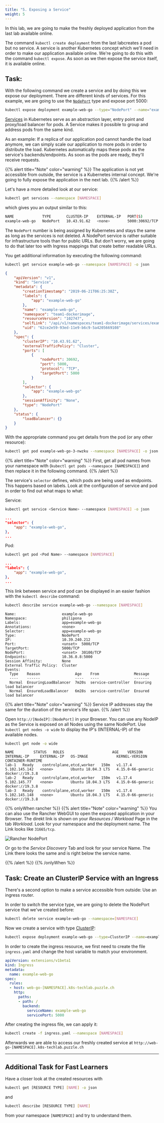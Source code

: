 ```yaml
---
title: "5. Exposing a Service"
weight: 5
---
```


In this lab, we are going to make the freshly deployed application from the last lab available online.

The command `kubectl create deployment` from the last labcreates a pod but no service. A service is another Kubernetes concept which we'll need in order to make our application available online. We're going to do this with the command `kubectl expose`. As soon as we then expose the service itself, it is available online.

## Task:

With the following command we create a service and by doing this we expose our deployment. There are different kinds of services. For this example, we are going to use the [`NodePort`](https://kubernetes.io/docs/concepts/services-networking/service/#nodeport) type and expose port 5000:

```bash
kubectl expose deployment example-web-go --type="NodePort" --name="example-web-go" --port=5000 --target-port=5000 --namespace [NAMESPACE]
```

[Services](https://kubernetes.io/docs/concepts/services-networking/service/) in Kubernetes serve as an abstraction layer, entry point and proxy/load balancer for pods. A Service makes it possible to group and address pods from the same kind.

As an example: If a replica of our application pod cannot handle the load anymore, we can simply scale our application to more pods in order to distribute the load. Kubernetes automatically maps these pods as the service's backends/endpoints. As soon as the pods are ready, they'll receive requests.

{{% alert title="Note" color="warning" %}}
The application is not yet accessible from outside, the service is a Kubernetes internal concept. We're going to fully expose the application in the next lab.
{{% /alert %}}

Let's have a more detailed look at our service:

```bash
kubectl get services --namespace [NAMESPACE]
```

which gives you an output similar to this:

```bash
NAME             TYPE       CLUSTER-IP    EXTERNAL-IP   PORT(S)        AGE
example-web-go   NodePort   10.43.91.62   <none>        5000:30692/TCP  
```

The `NodePort` number is being assigned by Kubernetes and stays the same as long as the services is not deleted. A NodePort service is rather suitable for infrastructure tools than for public URLs. But don't worry, we are going to do that later too with Ingress mappings that create better readable URLs.

You get additional information by executing the following command:

```bash
kubectl get service example-web-go --namespace [NAMESPACE] -o json
```

```json
{
    "apiVersion": "v1",
    "kind": "Service",
    "metadata": {
        "creationTimestamp": "2019-06-21T06:25:38Z",
        "labels": {
            "app": "example-web-go"
        },
        "name": "example-web-go",
        "namespace": "team1-dockerimage",
        "resourceVersion": "102747",
        "selfLink": "/api/v1/namespaces/team1-dockerimage/services/example-web-go",
        "uid": "62ce2e59-93ed-11e9-b6c9-5a4205669108"
    },
    "spec": {
        "clusterIP": "10.43.91.62",
        "externalTrafficPolicy": "Cluster",
        "ports": [
            {
                "nodePort": 30692,
                "port": 5000,
                "protocol": "TCP",
                "targetPort": 5000
            }
        ],
        "selector": {
            "app": "example-web-go"
        },
        "sessionAffinity": "None",
        "type": "NodePort"
    },
    "status": {
        "loadBalancer": {}
    }
}
```

With the appropriate command you get details from the pod (or any other resource):

```bash
kubectl get pod example-web-go-3-nwzku --namespace [NAMESPACE] -o json
```

{{% alert title="Note" color="warning" %}}
First, get all pod names from your namespace with (`kubectl get pods --namespace [NAMESPACE]`) and then replace it in the following command.
{{% /alert %}}

The service's `selector` defines, which pods are being used as endpoints. This happens based on labels. Look at the configuration of service and pod in order to find out what maps to what:

Service: 
```bash
kubectl get service <Service Name> --namespace [NAMESPACE] -o json
```

```json
...
"selector": {
    "app": "example-web-go",
},
...
```

Pod:

```bash
kubectl get pod <Pod Name> --namespace [NAMESPACE]
```
```json
...
"labels": {
    "app": "example-web-go",
},
...
```

This link between service and pod can be displayed in an easier fashion with the `kubectl describe` command:

```bash
kubectl describe service example-web-go --namespace [NAMESPACE]
```

```
Name:                     example-web-go
Namespace:                philipona
Labels:                   app=example-web-go
Annotations:              <none>
Selector:                 app=example-web-go
Type:                     NodePort
IP:                       10.39.240.212
Port:                     <unset>  5000/TCP
TargetPort:               5000/TCP
NodePort:                 <unset>  30100/TCP
Endpoints:                10.36.0.8:5000
Session Affinity:         None
External Traffic Policy:  Cluster
Events:
  Type    Reason                Age    From                Message
  ----    ------                ----   ----                -------
  Normal  EnsuringLoadBalancer  7m20s  service-controller  Ensuring load balancer
  Normal  EnsuredLoadBalancer   6m28s  service-controller  Ensured load balancer
```

{{% alert title="Note" color="warning" %}}
Service IP addresses stay the same for the duration of the service's life span.
{{% /alert %}}

Open `http://[NodeIP]:[NodePort]` in your Browser. 
You can use any NodeIP as the Service is exposed on all Nodes using the same NodePort. Use `kubectl get nodes -o wide` to display the IP's (INTERNAL-IP) of the available nodes.

```bash 
kubectl get node -o wide
```

```
NAME         STATUS   ROLES                      AGE    VERSION   INTERNAL-IP     EXTERNAL-IP   OS-IMAGE             KERNEL-VERSION      CONTAINER-RUNTIME
lab-1   Ready    controlplane,etcd,worker   150m   v1.17.4   5.102.145.142   <none>        Ubuntu 18.04.3 LTS   4.15.0-66-generic   docker://19.3.8
lab-2   Ready    controlplane,etcd,worker   150m   v1.17.4   5.102.145.77    <none>        Ubuntu 18.04.3 LTS   4.15.0-66-generic   docker://19.3.8
lab-3   Ready    controlplane,etcd,worker   150m   v1.17.4   5.102.145.148   <none>        Ubuntu 18.04.3 LTS   4.15.0-66-generic   docker://19.3.8
```

{{% onlyWhen rancher %}}
{{% alert title="Note" color="warning" %}}
You can also use the Rancher WebGUI to open the exposed application in your Browser. The direkt link is shown on your *Resources / Workload* Page in the tab *Workload*. Look for your namespace and the deployment name. The Link looks like `31665/tcp`.

![Rancher NodePort](nodeportrancher.png)

 Or go to the *Service Discovery* Tab and look for your service Name. The Link there looks the same and is right below the service name.

{{% /alert %}}
{{% /onlyWhen %}}

## Task: Create an ClusterIP Service with an Ingress

There's a second option to make a service accessible from outside: Use an ingress router.

In order to switch the service type, we are going to delete the NodePort service that we've created before:

```bash
kubectl delete service example-web-go --namespace=[NAMESPACE]
```
Now we create a service with type [ClusterIP](https://kubernetes.io/docs/concepts/services-networking/service/#publishing-services-service-types):

```bash
kubectl expose deployment example-web-go --type=ClusterIP --name=example-web-go --port=5000 --target-port=5000 --namespace [NAMESPACE]
```

In order to create the ingress resource, we first need to create the file `ingress.yaml` and change the host variable to match your environment.

```yaml
apiVersion: extensions/v1beta1
kind: Ingress
metadata:
  name: example-web-go
spec:
  rules:
  - host: web-go-[NAMESPACE].k8s-techlab.puzzle.ch
    http:
      paths:
      - path: /
        backend:
          serviceName: example-web-go
          servicePort: 5000
```

After creating the ingress file, we can apply it:
```bash
kubectl create -f ingress.yaml --namespace [NAMESPACE]
```
Afterwards we are able to access our freshly created service at `http://web-go-[NAMESPACE].k8s-techlab.puzzle.ch`

---

## Additional Task for Fast Learners

Have a closer look at the created resources with

```bash
kubectl get [RESOURCE TYPE] [NAME] -o json
```

and 

```bash
kubectl describe [RESOURCE TYPE] [NAME]
```
from your namespace `[NAMESPACE]` and try to understand them.
